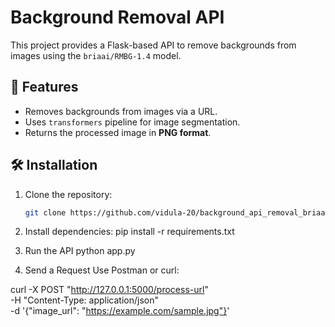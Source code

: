 # Background Removal API

This project provides a Flask-based API to remove backgrounds from images using the `briaai/RMBG-1.4` model.

## 🚀 Features
- Removes backgrounds from images via a URL.
- Uses `transformers` pipeline for image segmentation.
- Returns the processed image in **PNG format**.

## 🛠️ Installation

1. Clone the repository:
   ```sh
   git clone https://github.com/vidula-20/background_api_removal_briaai-RMBG-2.0

2. Install dependencies:
   pip install -r requirements.txt

3. Run the API
   python app.py

4. Send a Request
Use Postman or curl:

curl -X POST "http://127.0.0.1:5000/process-url" \
     -H "Content-Type: application/json" \
     -d '{"image_url": "https://example.com/sample.jpg"}'
